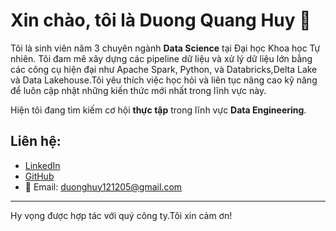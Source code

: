 # Xin chào, tôi là Duong Quang Huy 👋

Tôi là sinh viên năm 3 chuyên ngành **Data Science** tại Đại học Khoa học Tự nhiên. Tôi đam mê xây dựng các pipeline dữ liệu và xử lý dữ liệu lớn bằng các công cụ hiện đại như Apache Spark, Python, và Databricks,Delta Lake và Data Lakehouse.Tôi yêu thích việc học hỏi và liên tục nâng cao kỹ năng để luôn cập nhật những kiến thức mới nhất trong lĩnh vực này.

Hiện tôi đang tìm kiếm cơ hội **thực tập** trong lĩnh vực **Data Engineering**.

## Liên hệ:
- [LinkedIn](https://www.linkedin.com/in/huy-d%C6%B0%C6%A1ng-6b809a304/)
- [GitHub](https://github.com/huyduong5)
- 📧 Email: duonghuy121205@gmail.com
---
Hy vọng được hợp tác với quý công ty.Tôi xin cảm ơn!
